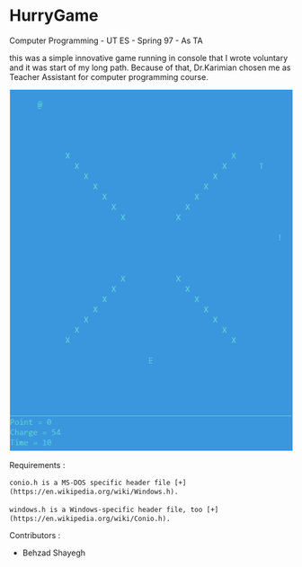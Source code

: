 # HurryGame
Computer Programming - UT ES - Spring 97 - As TA

this was a simple innovative game running in console that I wrote voluntary and it was start of my long path. Because of that, Dr.Karimian chosen me as Teacher Assistant for computer programming course.

![Alt text](./readme.PNG?raw=true "Game Environment")

Requirements :

    conio.h is a MS-DOS specific header file [+](https://en.wikipedia.org/wiki/Windows.h).

    windows.h is a Windows-specific header file, too [+](https://en.wikipedia.org/wiki/Conio.h).


Contributors :
  - Behzad Shayegh
